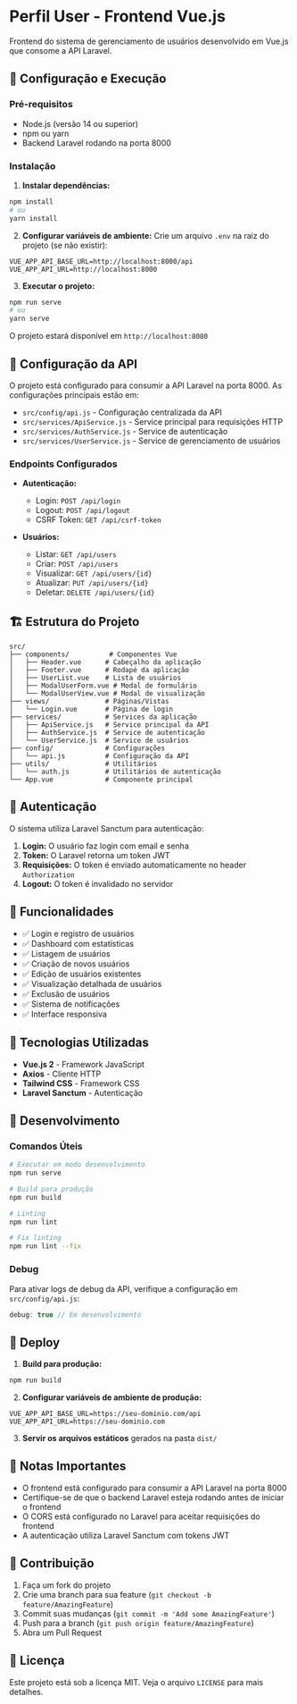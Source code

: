 # Perfil User - Frontend Vue.js

Frontend do sistema de gerenciamento de usuários desenvolvido em Vue.js que consome a API Laravel.

## 🚀 Configuração e Execução

### Pré-requisitos

- Node.js (versão 14 ou superior)
- npm ou yarn
- Backend Laravel rodando na porta 8000

### Instalação

1. **Instalar dependências:**
```bash
npm install
# ou
yarn install
```

2. **Configurar variáveis de ambiente:**
Crie um arquivo `.env` na raiz do projeto (se não existir):
```env
VUE_APP_API_BASE_URL=http://localhost:8000/api
VUE_APP_API_URL=http://localhost:8000
```

3. **Executar o projeto:**
```bash
npm run serve
# ou
yarn serve
```

O projeto estará disponível em `http://localhost:8080`

## 🔧 Configuração da API

O projeto está configurado para consumir a API Laravel na porta 8000. As configurações principais estão em:

- `src/config/api.js` - Configuração centralizada da API
- `src/services/ApiService.js` - Service principal para requisições HTTP
- `src/services/AuthService.js` - Service de autenticação
- `src/services/UserService.js` - Service de gerenciamento de usuários

### Endpoints Configurados

- **Autenticação:**
  - Login: `POST /api/login`
  - Logout: `POST /api/logout`
  - CSRF Token: `GET /api/csrf-token`

- **Usuários:**
  - Listar: `GET /api/users`
  - Criar: `POST /api/users`
  - Visualizar: `GET /api/users/{id}`
  - Atualizar: `PUT /api/users/{id}`
  - Deletar: `DELETE /api/users/{id}`

## 🏗️ Estrutura do Projeto

```
src/
├── components/          # Componentes Vue
│   ├── Header.vue      # Cabeçalho da aplicação
│   ├── Footer.vue      # Rodapé da aplicação
│   ├── UserList.vue    # Lista de usuários
│   ├── ModalUserForm.vue # Modal de formulário
│   └── ModalUserView.vue # Modal de visualização
├── views/              # Páginas/Vistas
│   └── Login.vue       # Página de login
├── services/           # Services da aplicação
│   ├── ApiService.js   # Service principal da API
│   ├── AuthService.js  # Service de autenticação
│   └── UserService.js  # Service de usuários
├── config/             # Configurações
│   └── api.js          # Configuração da API
├── utils/              # Utilitários
│   └── auth.js         # Utilitários de autenticação
└── App.vue             # Componente principal
```

## 🔐 Autenticação

O sistema utiliza Laravel Sanctum para autenticação:

1. **Login:** O usuário faz login com email e senha
2. **Token:** O Laravel retorna um token JWT
3. **Requisições:** O token é enviado automaticamente no header `Authorization`
4. **Logout:** O token é invalidado no servidor

## 📱 Funcionalidades

- ✅ Login e registro de usuários
- ✅ Dashboard com estatísticas
- ✅ Listagem de usuários
- ✅ Criação de novos usuários
- ✅ Edição de usuários existentes
- ✅ Visualização detalhada de usuários
- ✅ Exclusão de usuários
- ✅ Sistema de notificações
- ✅ Interface responsiva

## 🎨 Tecnologias Utilizadas

- **Vue.js 2** - Framework JavaScript
- **Axios** - Cliente HTTP
- **Tailwind CSS** - Framework CSS
- **Laravel Sanctum** - Autenticação

## 🔧 Desenvolvimento

### Comandos Úteis

```bash
# Executar em modo desenvolvimento
npm run serve

# Build para produção
npm run build

# Linting
npm run lint

# Fix linting
npm run lint --fix
```

### Debug

Para ativar logs de debug da API, verifique a configuração em `src/config/api.js`:

```javascript
debug: true // Em desenvolvimento
```

## 🚀 Deploy

1. **Build para produção:**
```bash
npm run build
```

2. **Configurar variáveis de ambiente de produção:**
```env
VUE_APP_API_BASE_URL=https://seu-dominio.com/api
VUE_APP_API_URL=https://seu-dominio.com
```

3. **Servir os arquivos estáticos** gerados na pasta `dist/`

## 📝 Notas Importantes

- O frontend está configurado para consumir a API Laravel na porta 8000
- Certifique-se de que o backend Laravel esteja rodando antes de iniciar o frontend
- O CORS está configurado no Laravel para aceitar requisições do frontend
- A autenticação utiliza Laravel Sanctum com tokens JWT

## 🤝 Contribuição

1. Faça um fork do projeto
2. Crie uma branch para sua feature (`git checkout -b feature/AmazingFeature`)
3. Commit suas mudanças (`git commit -m 'Add some AmazingFeature'`)
4. Push para a branch (`git push origin feature/AmazingFeature`)
5. Abra um Pull Request

## 📄 Licença

Este projeto está sob a licença MIT. Veja o arquivo `LICENSE` para mais detalhes.
